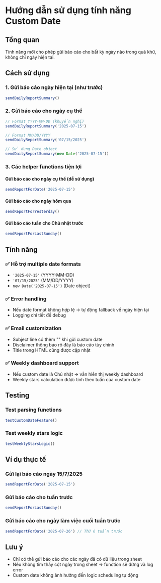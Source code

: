 # Hướng dẫn sử dụng tính năng Custom Date

## Tổng quan
Tính năng mới cho phép gửi báo cáo cho bất kỳ ngày nào trong quá khứ, không chỉ ngày hiện tại.

## Cách sử dụng

### 1. Gửi báo cáo ngày hiện tại (như trước)
```javascript
sendDailyReportSummary()
```

### 2. Gửi báo cáo cho ngày cụ thể
```javascript
// Format YYYY-MM-DD (khuyến nghị)
sendDailyReportSummary('2025-07-15')

// Format MM/DD/YYYY
sendDailyReportSummary('07/15/2025')

// Sử dụng Date object
sendDailyReportSummary(new Date('2025-07-15'))
```

### 3. Các helper functions tiện lợi

#### Gửi báo cáo cho ngày cụ thể (dễ sử dụng)
```javascript
sendReportForDate('2025-07-15')
```

#### Gửi báo cáo cho ngày hôm qua
```javascript
sendReportForYesterday()
```

#### Gửi báo cáo tuần cho Chủ nhật trước
```javascript
sendReportForLastSunday()
```

## Tính năng

### ✅ Hỗ trợ multiple date formats
- `'2025-07-15'` (YYYY-MM-DD)
- `'07/15/2025'` (MM/DD/YYYY)
- `new Date('2025-07-15')` (Date object)

### ✅ Error handling
- Nếu date format không hợp lệ → tự động fallback về ngày hiện tại
- Logging chi tiết để debug

### ✅ Email customization
- Subject line có thêm "" khi gửi custom date
- Disclaimer thông báo rõ đây là báo cáo tùy chỉnh
- Title trong HTML cũng được cập nhật

### ✅ Weekly dashboard support
- Nếu custom date là Chủ nhật → vẫn hiển thị weekly dashboard
- Weekly stars calculation được tính theo tuần của custom date

## Testing

### Test parsing functions
```javascript
testCustomDateFeature()
```

### Test weekly stars logic
```javascript
testWeeklyStarsLogic()
```

## Ví dụ thực tế

### Gửi lại báo cáo ngày 15/7/2025
```javascript
sendReportForDate('2025-07-15')
```

### Gửi báo cáo cho tuần trước
```javascript
sendReportForLastSunday()
```

### Gửi báo cáo cho ngày làm việc cuối tuần trước
```javascript
sendReportForDate('2025-07-26') // Thứ 6 tuần trước
```

## Lưu ý
- Chỉ có thể gửi báo cáo cho các ngày đã có dữ liệu trong sheet
- Nếu không tìm thấy cột ngày trong sheet → function sẽ dừng và log error
- Custom date không ảnh hưởng đến logic scheduling tự động